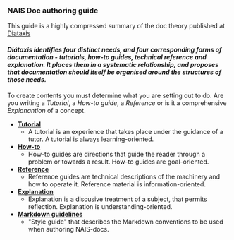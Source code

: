 ### NAIS Doc authoring guide

This guide is a highly compressed summary of the doc theory published at [Diataxis](https://diataxis.fr/)

#### _Diátaxis identifies four distinct needs, and four corresponding forms of documentation - tutorials, how-to guides, technical reference and explanation. It places them in a systematic relationship, and proposes that documentation should itself be organised around the structures of those needs._

To create contents you must determine what you are setting out to do. Are you writing a _Tutorial_, a _How-to guide_, a _Reference_ or is it a comprehensive _Explanantion_ of a concept.

* [**Tutorial**](https://diataxis.fr/tutorials/)
    - A tutorial is an experience that takes place under the guidance of a tutor. A tutorial is always learning-oriented.
* [**How-to**](https://diataxis.fr/how-to-guides/)
    - How-to guides are directions that guide the reader through a problem or towards a result. How-to guides are goal-oriented.
* [**Reference**](https://diataxis.fr/reference/)
    - Reference guides are technical descriptions of the machinery and how to operate it. Reference material is information-oriented.
* [**Explanation**](https://diataxis.fr/explanation/)
    - Explanation is a discusive treatment of a subject, that permits reflection. Explanation is understanding-oriented.
* [**Markdown guidelines**](https://github.com/nais/doc/blob/main/README.md)
    - "Style guide" that describes the Markdown conventions to be used when authoring NAIS-docs.
